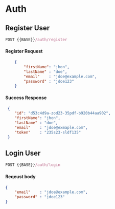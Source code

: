 
# Auth

## Register User
```js
POST {{BASE}}/auth/register
```

#### Register Request
```json
    {
        "firstName": "jhon",
        "lastName" : "doe",
        "email"    : "jdoe@example.com",
        "password" : "jdoe123"
    }
```
#### Success Response

```json
 {
    "id": "d53c4d9a-zod23-35pdf-b920b44aa902",
    "firstName": "jhon",
    "lastName" : "doe",
    "email"    : "jdoe@exmaple.com",
    "token"    : "235s23-sldf135"
 }
```





## Login User

```js
POST {{BASE}}/auth/login
```

#### Reqeust body
```json
{
    "email"    : "jdoe@example.com",
    "password" : "jdoe123"
}
```